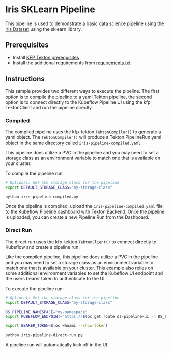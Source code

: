 # Iris SKLearn Pipeline

This pipeline is used to demonstrate a basic data science pipeline using the [Iris Dataset](https://scikit-learn.org/stable/auto_examples/datasets/plot_iris_dataset.html) using the sklearn library.

## Prerequisites
- Install [KFP Tekton prerequisites](/samples/README.md)
- Install the additional requirements from [requirements.txt](./requirements.txt)

## Instructions

This sample provides two different ways to execute the pipeline. The first option is to compile the pipeline to a yaml Tekton pipeline, the second option is to connect directly to the Kubeflow Pipeline UI using the kfp TektonClient and run the pipeline directly.

### Compiled

The compiled pipeline uses the kfp-tekton `TektonCompiler()` to generate a yaml object.  The `TektonCompiler()` will produce a Tekton PipelineRun yaml object in the same directory called `iris-pipeline-compiled.yaml`.

This pipeline does utilize a PVC in the pipeline and you may need to set a storage class as an environment variable to match one that is available on your cluster.

To compile the pipeline run:

```sh
# Optional: Set the storage class for the pipeline
export DEFAULT_STORAGE_CLASS="my-storage-class"

python iris-pipeline-compiled.py
```

Once the pipeline is compiled, upload the `iris-pipeline-compiled.yaml` file to the Kubeflow Pipeline dashboard with Tekton Backend.  Once the pipeline is uploaded, you can create a new Pipeline Run from the Dashboard.

### Direct Run

The direct run uses the kfp-tekton `TektonClient()` to connect directly to Kubeflow and create a pipeline run.

Like the compiled pipeline, this pipeline does utilize a PVC in the pipeline and you may need to set a storage class as an environment variable to match one that is available on your cluster.  This example also relies on some additional environment variables to set the Kubeflow UI endpoint and the users bearer token to authenticate to the UI.

To execute the pipeline run:

```sh
# Optional: Set the storage class for the pipeline
export DEFAULT_STORAGE_CLASS="my-storage-class"

DS_PIPELINE_NAMESPACE="my-namespace"
export KUBEFLOW_ENDPOINT="https://$(oc get route ds-pipeline-ui -n DS_PIPELINE_NAMESPACE -o jsonpath='{.spec.host}')"

export BEARER_TOKEN=$(oc whoami --show-token)

python iris-pipeline-direct-run.py
```

A pipeline run will automatically kick off in the UI.
